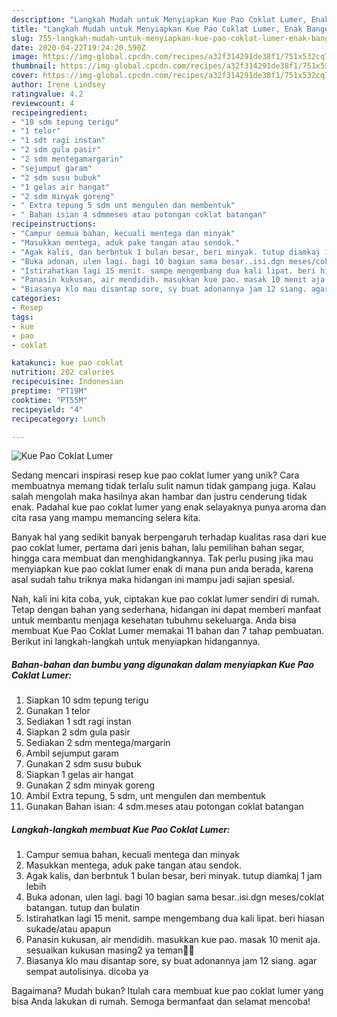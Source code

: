 ```yaml
---
description: "Langkah Mudah untuk Menyiapkan Kue Pao Coklat Lumer, Enak Banget"
title: "Langkah Mudah untuk Menyiapkan Kue Pao Coklat Lumer, Enak Banget"
slug: 755-langkah-mudah-untuk-menyiapkan-kue-pao-coklat-lumer-enak-banget
date: 2020-04-22T19:24:20.590Z
image: https://img-global.cpcdn.com/recipes/a32f314291de38f1/751x532cq70/kue-pao-coklat-lumer-foto-resep-utama.jpg
thumbnail: https://img-global.cpcdn.com/recipes/a32f314291de38f1/751x532cq70/kue-pao-coklat-lumer-foto-resep-utama.jpg
cover: https://img-global.cpcdn.com/recipes/a32f314291de38f1/751x532cq70/kue-pao-coklat-lumer-foto-resep-utama.jpg
author: Irene Lindsey
ratingvalue: 4.2
reviewcount: 4
recipeingredient:
- "10 sdm tepung terigu"
- "1 telor"
- "1 sdt ragi instan"
- "2 sdm gula pasir"
- "2 sdm mentegamargarin"
- "sejumput garam"
- "2 sdm susu bubuk"
- "1 gelas air hangat"
- "2 sdm minyak goreng"
- " Extra tepung 5 sdm unt mengulen dan membentuk"
- " Bahan isian 4 sdmmeses atau potongan coklat batangan"
recipeinstructions:
- "Campur semua bahan, kecuali mentega dan minyak"
- "Masukkan mentega, aduk pake tangan atau sendok."
- "Agak kalis, dan berbntuk 1 bulan besar, beri minyak. tutup diamkaj 1 jam lebih"
- "Buka adonan, ulen lagi. bagi 10 bagian sama besar..isi.dgn meses/coklat batangan. tutup dan bulatin"
- "Istirahatkan lagi 15 menit. sampe mengembang dua kali lipat. beri hiasan sukade/atau apapun"
- "Panasin kukusan, air mendidih. masukkan kue pao. masak 10 menit aja. sesuaikan kukusan masing2 ya teman🤗🤗"
- "Biasanya klo mau disantap sore, sy buat adonannya jam 12 siang. agar sempat autolisinya. dicoba ya"
categories:
- Resep
tags:
- kue
- pao
- coklat

katakunci: kue pao coklat 
nutrition: 202 calories
recipecuisine: Indonesian
preptime: "PT19M"
cooktime: "PT55M"
recipeyield: "4"
recipecategory: Lunch

---
```



![Kue Pao Coklat Lumer](https://img-global.cpcdn.com/recipes/a32f314291de38f1/751x532cq70/kue-pao-coklat-lumer-foto-resep-utama.jpg)

Sedang mencari inspirasi resep kue pao coklat lumer yang unik? Cara membuatnya memang tidak terlalu sulit namun tidak gampang juga. Kalau salah mengolah maka hasilnya akan hambar dan justru cenderung tidak enak. Padahal kue pao coklat lumer yang enak selayaknya punya aroma dan cita rasa yang mampu memancing selera kita.

Banyak hal yang sedikit banyak berpengaruh terhadap kualitas rasa dari kue pao coklat lumer, pertama dari jenis bahan, lalu pemilihan bahan segar, hingga cara membuat dan menghidangkannya. Tak perlu pusing jika mau menyiapkan kue pao coklat lumer enak di mana pun anda berada, karena asal sudah tahu triknya maka hidangan ini mampu jadi sajian spesial.




Nah, kali ini kita coba, yuk, ciptakan kue pao coklat lumer sendiri di rumah. Tetap dengan bahan yang sederhana, hidangan ini dapat memberi manfaat untuk membantu menjaga kesehatan tubuhmu sekeluarga. Anda bisa membuat Kue Pao Coklat Lumer memakai 11 bahan dan 7 tahap pembuatan. Berikut ini langkah-langkah untuk menyiapkan hidangannya.

<!--inarticleads1-->

##### Bahan-bahan dan bumbu yang digunakan dalam menyiapkan Kue Pao Coklat Lumer:

1. Siapkan 10 sdm tepung terigu
1. Gunakan 1 telor
1. Sediakan 1 sdt ragi instan
1. Siapkan 2 sdm gula pasir
1. Sediakan 2 sdm mentega/margarin
1. Ambil sejumput garam
1. Gunakan 2 sdm susu bubuk
1. Siapkan 1 gelas air hangat
1. Gunakan 2 sdm minyak goreng
1. Ambil  Extra tepung, 5 sdm, unt mengulen dan membentuk
1. Gunakan  Bahan isian: 4 sdm.meses atau potongan coklat batangan




<!--inarticleads2-->

##### Langkah-langkah membuat Kue Pao Coklat Lumer:

1. Campur semua bahan, kecuali mentega dan minyak
1. Masukkan mentega, aduk pake tangan atau sendok.
1. Agak kalis, dan berbntuk 1 bulan besar, beri minyak. tutup diamkaj 1 jam lebih
1. Buka adonan, ulen lagi. bagi 10 bagian sama besar..isi.dgn meses/coklat batangan. tutup dan bulatin
1. Istirahatkan lagi 15 menit. sampe mengembang dua kali lipat. beri hiasan sukade/atau apapun
1. Panasin kukusan, air mendidih. masukkan kue pao. masak 10 menit aja. sesuaikan kukusan masing2 ya teman🤗🤗
1. Biasanya klo mau disantap sore, sy buat adonannya jam 12 siang. agar sempat autolisinya. dicoba ya




Bagaimana? Mudah bukan? Itulah cara membuat kue pao coklat lumer yang bisa Anda lakukan di rumah. Semoga bermanfaat dan selamat mencoba!
